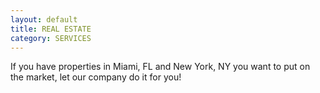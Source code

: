 ```yaml
---
layout: default
title: REAL ESTATE
category: SERVICES
---
```


If you have properties in Miami, FL and New York, NY you want to put on the market, let our company do it for you!